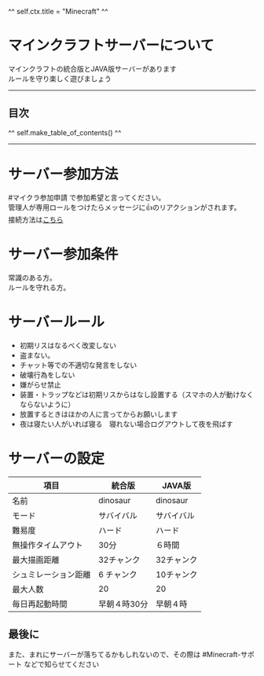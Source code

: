 ^^ self.ctx.title = "Minecraft" ^^

# マインクラフトサーバーについて
マインクラフトの統合版とJAVA版サーバーがあります  
ルールを守り楽しく遊びましょう

---

## 目次
^^ self.make_table_of_contents() ^^

---

# サーバー参加方法
 #マイクラ参加申請 で参加希望と言ってください。  
管理人が専用ロールをつけたらメッセージに👍のリアクションがされます。  
接続方法は[こちら](/rule/dedicated_minecraft_join.html)

# サーバー参加条件
常識のある方。  
ルールを守れる方。

# サーバールール
- 初期リスはなるべく改変しない
- 盗まない。
- チャット等での不適切な発言をしない
- 破壊行為をしない
- 嫌がらせ禁止
- 装置・トラップなどは初期リスからはなし設置する（スマホの人が動けなくならないように）
- 放置するときはほかの人に言ってからお願いします
- 夜は寝たい人がいれば寝る　寝れない場合ログアウトして夜を飛ばす     


# サーバーの設定
項目 | 統合版 |JAVA版
---------- | ------------------- | -------
名前              | dinosaur  | dinosaur   
モード            | サバイバル | サバイバル   
難易度            | ハード　　 | ハード   
無操作タイムアウト | 30分　　　 | ６時間   
最大描画距離    　 | 32チャンク | 32チャンク   
シュミレーション距離| 6 チャンク | 10チャンク 
最大人数　　       | 20        | 20
毎日再起動時間     | 早朝４時30分 | 早朝４時

## 最後に
また、まれにサーバーが落ちてるかもしれないので、その際は #Minecraft-サポート などで知らせてください